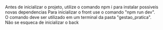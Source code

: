 Antes de inicializar o projeto, utilize o comando npm i para instalar possiveis novas dependencias
Para inicializar o front use o comando "npm run dev". O comando deve ser utilizado em um terminal da pasta "gestao_pratica". Não se esqueca de inicializar o back


